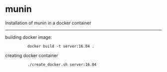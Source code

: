 # munin
Installation of munin in a docker container
___________________________________________


building docker image:

              docker build -t server:16.04 .


creating  docker container

              ./create_docker.sh server:16.04
